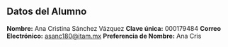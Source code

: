 ## Datos del Alumno
**Nombre:** Ana Cristina Sánchez Vázquez
**Clave única:** 000179484
**Correo Electrónico:** asanc180@itam.mx
**Preferencia de Nombre:** Ana Cris
